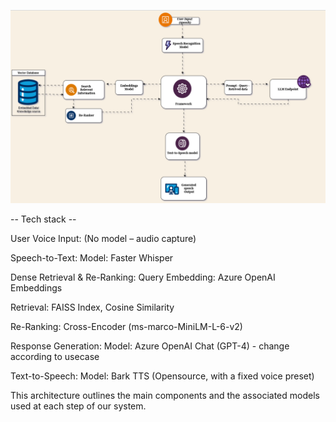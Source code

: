 ![My Image](image.png)


-- Tech stack -- 

User Voice Input:
(No model – audio capture)

Speech-to-Text:
Model: Faster Whisper

Dense Retrieval & Re-Ranking:
Query Embedding: Azure OpenAI Embeddings

Retrieval: FAISS Index, Cosine Similarity

Re-Ranking: Cross-Encoder (ms-marco-MiniLM-L-6-v2)

Response Generation:
Model: Azure OpenAI Chat (GPT-4) - change according to usecase

Text-to-Speech:
Model: Bark TTS (Opensource, with a fixed voice preset)

This architecture outlines the main components and the associated models used at each step of our system.
